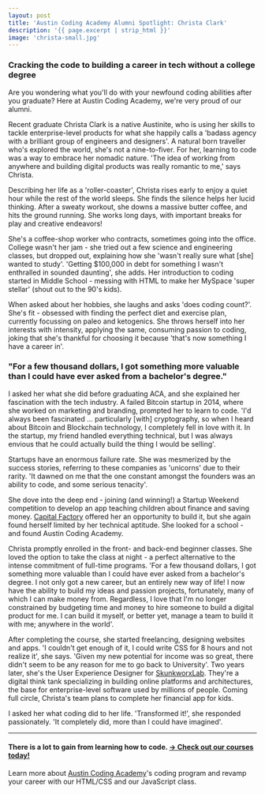 ```yaml
---
layout: post
title: 'Austin Coding Academy Alumni Spotlight: Christa Clark'
description: '{{ page.excerpt | strip_html }}'
image: 'christa-small.jpg'
---
```





### **Cracking the code to building a career in tech** without a college degree


Are you wondering what you'll do with your newfound coding abilities after you graduate? Here at Austin Coding Academy, we're very proud of our alumni.

Recent graduate Christa Clark is a native Austinite, who is using her skills to tackle enterprise-level products for what she happily calls a 'badass agency with a brilliant group of engineers and designers'.
A natural born traveller who's explored the world, she's not a nine-to-fiver. For her, learning to code was a way to embrace her nomadic nature. 'The idea of working from anywhere and building digital products was really romantic to me,' says Christa.

Describing her life as a 'roller-coaster', Christa rises early to enjoy a quiet hour while the rest of the world sleeps. She finds the silence helps her lucid thinking. After a sweaty workout, she downs a massive butter coffee, and hits the ground running. She works long days, with important breaks for play and creative endeavors!

She's a coffee-shop worker who contracts, sometimes going into the office. College wasn't her jam - she tried out a few science and engineering classes, but dropped out, explaining how she 'wasn't really sure what [she] wanted to study'. 'Getting $100,000 in debt for something I wasn't enthralled in sounded daunting', she adds. Her introduction to coding started in Middle School - messing with HTML to make her MySpace 'super stellar' (shout out to the 90's kids).

When asked about her hobbies, she laughs and asks 'does coding count?'. She's fit - obsessed with finding the perfect diet and exercise plan, currently focussing on paleo and ketogenics. She throws herself into her interests with intensity, applying the same, consuming passion to coding, joking that she's thankful for choosing it because 'that's now something I have a career in'.

### "For a few thousand dollars, I got something more valuable than I could have ever asked from a bachelor's degree."

I asked her what she did before graduating ACA, and she explained her fascination with the tech industry. A failed Bitcoin startup in 2014, where she worked on marketing and branding, prompted her to learn to code. 'I'd always been fascinated ... particularly [with] cryptography, so when I heard about Bitcoin and Blockchain technology, I completely fell in love with it. In the startup, my friend handled everything technical, but I was always envious that he could actually build the thing I would be selling'.

Startups have an enormous failure rate. She was mesmerized by the success stories, referring to these companies as 'unicorns' due to their rarity. 'It dawned on me that the one constant amongst the founders was an ability to code, and some serious tenacity'.

She dove into the deep end - joining (and winning!) a Startup Weekend competition to develop an app teaching children about finance and saving money. [Capital Factory](http://www.capitalfactory.com) offered her an opportunity to build it, but she again found herself limited by her technical aptitude. She looked for a school - and found Austin Coding Academy.

Christa promptly enrolled in the front- and back-end beginner classes. She loved the option to take the class at night - a perfect alternative to the intense commitment of full-time programs. 'For a few thousand dollars, I got something more valuable than I could have ever asked from a bachelor's degree. I not only got a new career, but an entirely new way of life! I now have the ability to build my ideas and passion projects, fortunately, many of which I can make money from. Regardless, I love that I'm no longer constrained by budgeting time and money to hire someone to build a digital product for me. I can build it myself, or better yet, manage a team to build it with me; anywhere in the world'.

After completing the course, she started freelancing, designing websites and apps. 'I couldn't get enough of it, I could write CSS for 8 hours and not realize it', she says. 'Given my new potential for income was so great, there didn't seem to be any reason for me to go back to University'.
Two years later, she's the User Experience Designer for [SkunkworxLab](http://skunkworxlab.com/). They're a digital think tank specializing in building online platforms and architectures, the base for enterprise-level software used by millions of people. Coming full circle, Christa's team plans to complete her financial app for kids.

I asked her what coding did to her life. 'Transformed it!', she responded passionately. 'It completely did, more than I could have imagined'.



--------------------------------------------------------------------------------

#### **There is a lot to gain from learning how to code.** [→ Check out our courses today!](http://www.austincodingacadmey.com/courses) <!-- DEAD LINK -->



Learn more about [Austin Coding Academy](//www.austincodingacademy.com/)'s coding program and revamp your career with our HTML/CSS and our JavaScript class.
